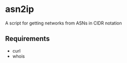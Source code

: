 # asn2ip

A script for getting networks from ASNs in CIDR notation

## Requirements

- curl
- whois
